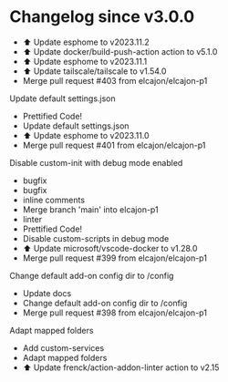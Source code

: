 # Changelog since v3.0.0
- ⬆️ Update esphome to v2023.11.2 
- ⬆️ Update docker/build-push-action action to v5.1.0 
- ⬆️ Update esphome to v2023.11.1 
- ⬆️ Update tailscale/tailscale to v1.54.0 
- Merge pull request #403 from elcajon/elcajon-p1

Update default settings.json 
- Prettified Code! 
- Update default settings.json 
- ⬆️ Update esphome to v2023.11.0 
- Merge pull request #401 from elcajon/elcajon-p1

Disable custom-init with debug mode enabled 
- bugfix 
- bugfix 
- inline comments 
- Merge branch 'main' into elcajon-p1 
- linter 
- Prettified Code! 
- Disable custom-scripts in debug mode 
- ⬆️ Update microsoft/vscode-docker to v1.28.0 
- Merge pull request #399 from elcajon/elcajon-p1

Change default add-on config dir to /config 
- Update docs 
- Change default add-on config dir to /config 
- Merge pull request #398 from elcajon/elcajon-p1

Adapt mapped folders 
- Add custom-services 
- Adapt mapped folders 
- ⬆️ Update frenck/action-addon-linter action to v2.15 
